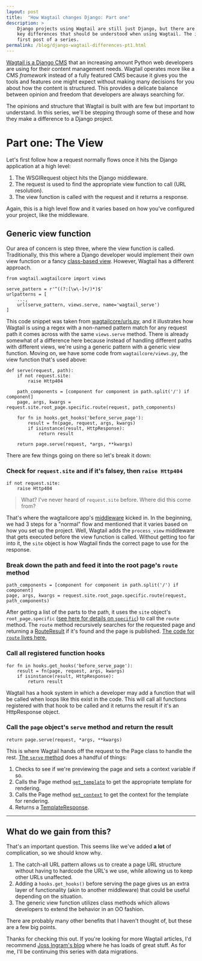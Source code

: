 ```yaml
---
layout: post
title:  "How Wagtail changes Django: Part one"
description: >
    Django projects using Wagtail are still just Django, but there are a few
    key differences that should be understood when using Wagtail. The is the
    first post of a series.
permalink: /blog/django-wagtail-differences-pt1.html
---
```


[Wagtail is a Django CMS](https://wagtail.io/) that an increasing amount Python web developers are using for their content management needs. Wagtail operates more like a CMS _framework_ instead of a fully featured CMS because it gives you the tools and features one might expect without making many decisions for you about how the content is structured. This provides a delicate balance between opinion and freedom that developers are always searching for.

The opinions and structure that Wagtail is built with are few but important to understand. In this series, we'll be stepping through some of these and how they make a difference to a Django project.

# Part one: The View

Let's first follow how a request normally flows once it hits the Django application at a high level:

1. The WSGIRequest object hits the Django middleware.
2. The request is used to find the appropriate view function to call (URL resolution).
3. The view function is called with the request and it returns a response.

Again, this is a high level flow and it varies based on how you've configured your project, like the middleware.

## Generic view function
Our area of concern is step three, where the view function is called. Traditionally, this this where a Django developer would implement their own view function or a fancy [class-based view](https://docs.djangoproject.com/en/1.10/topics/class-based-views/). However, Wagtail has a different approach.

	from wagtail.wagtailcore import views
    
    serve_pattern = r'^((?:[\w\-]+/)*)$'
    urlpatterns = [
    	...,
    	url(serve_pattern, views.serve, name='wagtail_serve')
    ]

This code snippet was taken from [wagtailcore/urls.py](https://github.com/torchbox/wagtail/blob/v1.6.3/wagtail/wagtailcore/urls.py), and it illustrates how Wagtail is using a regex with a non-named pattern match for any request path it comes across with the same `views.serve` method. There is already somewhat of a difference here because instead of handling different paths with different views, we're using a generic pattern with a generic view function. Moving on, we have some code from `wagtailcore/views.py`, the view function that's used above:

    def serve(request, path):
        if not request.site:
            raise Http404

        path_components = [component for component in path.split('/') if component]
        page, args, kwargs = request.site.root_page.specific.route(request, path_components)

        for fn in hooks.get_hooks('before_serve_page'):
            result = fn(page, request, args, kwargs)
            if isinstance(result, HttpResponse):
                return result

        return page.serve(request, *args, **kwargs)

There are few things going on there so let's break it down:

### Check for `request.site` and if it's falsey, then `raise Http404`
	if not request.site:
		raise Http404

> What? I've never heard of `request.site` before. Where did this come from?

That's where the wagtailcore app's [middleware](https://github.com/torchbox/wagtail/blob/v1.6.3/wagtail/wagtailcore/middleware.py) kicked in. In the beginning, we had 3 steps for a "normal" flow and mentioned that it varies based on how you set up the project. Well, Wagtail adds the `process_view` middleware that gets executed before the view function is called. Without getting too far into it, the `site` object is how Wagtail finds the correct page to use for the response.

### Break down the path and feed it into the root page's `route` method
	path_components = [component for component in path.split('/') if component]
	page, args, kwargs = request.site.root_page.specific.route(request, path_components)

After getting a list of the parts to the path, it uses the `site` object's `root_page.specific` ([see here for details on `specific`](http://docs.wagtail.io/en/v1.6.3/reference/pages/model_reference.html#wagtail.wagtailcore.models.Page.specific)) to call the `route` method. The `route` method recursively searches for the requested page and returning a [RouteResult](https://github.com/torchbox/wagtail/blob/v1.6.3/wagtail/wagtailcore/url_routing.py) if it's found and the page is published. [The code for `route` lives here.](https://github.com/torchbox/wagtail/blob/v1.6.3/wagtail/wagtailcore/models.py#L657)

### Call all registered function hooks
    for fn in hooks.get_hooks('before_serve_page'):
    	result = fn(page, request, args, kwargs)
    	if isinstance(result, HttpResponse):
    		return result

Wagtail has a hook system in which a developer may add a function that will be called when loops like this exist in the code. This will call all functions registered with that hook to be called and it returns the result if it's an HttpResponse object.

### Call the `page` object's `serve` method and return the result
	return page.serve(request, *args, **kwargs)

This is where Wagtail hands off the request to the Page class to handle the rest. [The `serve` method](https://github.com/torchbox/wagtail/blob/v1.6.3/wagtail/wagtailcore/models.py#L758) does a handful of things:

1. Checks to see if we're previewing the page and sets a context variable if so.
2. Calls the Page method [`get_template`](https://github.com/torchbox/wagtail/blob/v1.6.3/wagtail/wagtailcore/models.py#L752) to get the appropriate template for rendering.
3. Calls the Page method [`get_context`](https://github.com/torchbox/wagtail/blob/v1.6.3/wagtail/wagtailcore/models.py#L745) to get the context for the template for rendering.
4. Returns a [TemplateResponse](https://docs.djangoproject.com/en/1.10/ref/template-response/#templateresponse-objects).

---

## What do we gain from this?

That's an important question. This seems like we've added **a lot** of complication, so we should know why.

1. The catch-all URL pattern allows us to create a page URL structure without having to hardcode the URL's we use, while allowing us to keep other URLs unaffected.
2. Adding a `hooks.get_hooks()` before serving the page gives us an extra layer of functionality (akin to another middleware) that could be useful depending on the situation.
3. The generic view function utilizes class methods which allows developers to extend the behavior in an OO fashion. 

There are probably many other benefits that I haven't thought of, but these are a few big points.

Thanks for checking this out. If you're looking for more Wagtail articles, I'd recommend [Joss Ingram's blog](https://jossingram.wordpress.com/category/wagtail-2/) where he has loads of great stuff. As for me, I'll be continuing this series with data migrations.
